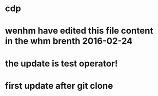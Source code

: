 # cdp
# wenhm have edited this file content in the whm brenth 2016-02-24
# the update is test operator!

# first update after git clone
